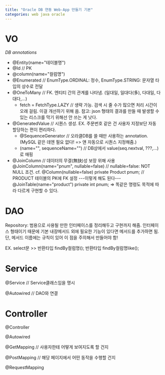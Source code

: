 ```yaml
---
title: "Oracle DB 연동 Web-App 만들기 기본"
categories: web java oracle
---
```


VO
===

*DB annotations*

- @Entity(name="테이블명")
- @Id // PK
- @column(name="컬럼명")
- @Enumerated // EnumType.ORDINAL: 정수, EnumType.STRING: 문자열 타입의 상수로 전달
- @OneToMany // FK. 엔티티 간의 관계를 나타냄. (일대일, 일대다(多), 다대일, 다대다,...)
    - fetch = FetchType.LAZY // 생략 가능. 검색 시 줄 수가 많으면 처리 시간이 오래 걸림. 이걸 개선하기 위해 씀. 참고: json 형태의 결과를 만들 때 발생할 수 있는 리스크를 막기 위해선 안 쓰는 게 낫다.
- @GeneratedValue // 시퀀스 생성. EX. 주문번호 같은 건 사용자 지정보단 자동 할당하는 편이 편리하다.
    - @SequenceGenerator // 오라클DB를 쓸 때만 사용하는 annotation. (MySQL 같은 데엔 필요 없다! => 얜 자동으로 시퀀스 지정해줌.)
    - (name="", sequenceName="") // DB상에서 value(seq.nextval, ???,...)로 매핑
- @JoinColumn // 데이터의 무결(無抉)성 보장 위해 사용
  @JoinColumn(name="pnum", nullable=false) // nullable=false: NOT NULL 조건.
  cf. @Column(nullable=false)
      private Product pnum; // PRODUCT 테이블의 PK에 FK 설정
  ---이렇게 해도 된다---
    @JoinTable(name="product")
    private int pnum;
  => 똑같은 명령도 목적에 따라 다르게 구현할 수 있다.


DAO
===

Repository: 범용으로 사용될 만한 인터페이스를 정리해두고 구현까지 해줌. 인터페이스 형태이기 때문에 기본 내장메서드 외에 필요한 기능이 있다면 메서드를 추가하면 됨. 단, 메서드 이름에는 규칙이 있어 이 점을 주의해서 만들어야 함!

EX. select문 >> 반환타입 findBy컬럼명();    반환타입 findBy컬럼명like();


Service
===

@Service // Service클래스임을 명시

@Autowired // DAO와 연결


Controller
===

@Controller

@Autowired

@GetMapping // 사용자한테 어떻게 보여지도록 할 건지

@PostMapping // 해당 페이지에서 어떤 동작을 수행할 건지

@RequestMapping
